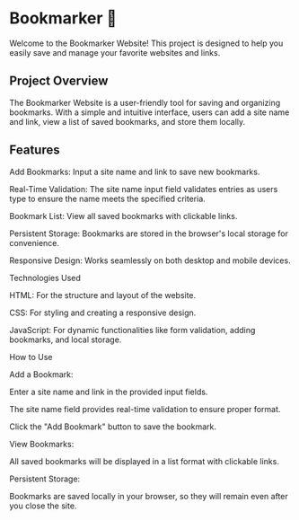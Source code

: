 # Bookmarker 🔖
Welcome to the Bookmarker Website! This project is designed to help you easily save and manage your favorite websites and links.

## Project Overview
The Bookmarker Website is a user-friendly tool for saving and organizing bookmarks. With a simple and intuitive interface, users can add a site name and link, view a list of saved bookmarks, and store them locally.

## Features

Add Bookmarks: Input a site name and link to save new bookmarks.

Real-Time Validation: The site name input field validates entries as users type to ensure the name meets the specified criteria.

Bookmark List: View all saved bookmarks with clickable links.

Persistent Storage: Bookmarks are stored in the browser's local storage for convenience.

Responsive Design: Works seamlessly on both desktop and mobile devices.

Technologies Used

HTML: For the structure and layout of the website.

CSS: For styling and creating a responsive design.

JavaScript: For dynamic functionalities like form validation, adding bookmarks, and local storage.

How to Use

Add a Bookmark:

Enter a site name and link in the provided input fields.

The site name field provides real-time validation to ensure proper format.

Click the "Add Bookmark" button to save the bookmark.

View Bookmarks:

All saved bookmarks will be displayed in a list format with clickable links.

Persistent Storage:

Bookmarks are saved locally in your browser, so they will remain even after you close the site.
